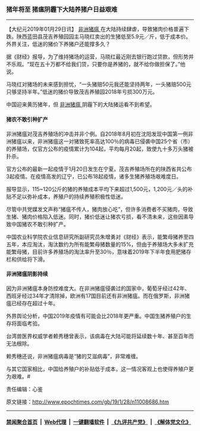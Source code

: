 ### 猪年将至 猪瘟阴霾下大陆养猪户日益艰难
------------------------

<p>
 【大纪元2019年01月29日讯】
 <a href="http://www.epochtimes.com/gb/tag/%E9%9D%9E%E6%B4%B2%E7%8C%AA%E7%98%9F.html">
  非洲猪瘟
 </a>
 在大陆持续肆虐，导致猪肉价格普遍下跌。陕西蓝田县茂吉养殖园园主马晓红卖出的生猪低至5.9元／斤，低于成本价。外界关注，低迷的猪价下养猪户还能撑多久？
</p>
<p>
 据《财经》报导，为了维持猪场的运营，马晓红最近刚去银行跑过贷款，但形势并不乐观。“现在五十万都不给我们贷，只要你是养猪的，就不给你做担保了。”他说。
</p>
<p>
 马晓红对猪场的未来感到担忧，“一头猪赔50元我还能坚持两年，一头猪赔500元只够坚持半年。”低迷的猪价导致茂吉养殖园2018年亏损300万元。
</p>
<p>
 中国迎来黄历猪年，但
 <a href="http://www.epochtimes.com/gb/tag/%E9%9D%9E%E6%B4%B2%E7%8C%AA%E7%98%9F.html">
  非洲猪瘟
 </a>
 阴霾下的大陆猪运看不到希望。
</p>
<h4>
 猪农不敢引种扩产
</h4>
<p>
 非洲猪瘟对茂吉养殖场的冲击并非个例。自2018年8月初在沈阳发现中国第一例非洲猪瘟以来，非洲猪瘟这一对猪致死率高达100％的病毒已侵袭中国25个省（市）的养殖场，仅官方公布的疫情累计为104起，平均每月20起，致使九十多万头猪被扑杀。
</p>
<p>
 官方公布的最新一起疫情于1月20日发生在宁夏。茂吉养殖场所在的陕西省共公布3起疫情。在疫情高发的辽宁，已公布18起疫情，诸多生猪养殖场艰难度日。
</p>
<p>
 报导显示，115~120公斤的猪的养殖成本平均下来超过1,500元，1,200元／头的补贴不足以弥补成本，养殖户的持续养殖积极性低迷。
</p>
<p>
 尽管中共党媒发文声称“猪瘟不传人，猪肉放心吃”，但许多消费者不买猪肉，导致生猪、猪肉价格陷入低迷。同时，猪价低迷让猪农亏损，看不清未来，这些因素导致中国猪农不敢引种扩产。
</p>
<p>
 中国农业科学院农业信息研究所副研究员朱增勇对《财经》表示，能繁母猪养至四五年，本应淘汰，淘汰数约为所有能繁母猪数量的15%，但由于养殖场大多未扩充能繁母猪，目前许多养殖场的淘汰率升至30％，意味着2019年下半年食用肥猪存栏和供给将下滑。
</p>
<h4>
 非洲猪瘟阴影持续
</h4>
<p>
 因为非洲猪瘟本身防控难度大。在非洲猪瘟侵袭过的国家中，葡萄牙经过42年、西班牙经过34年才清除掉，欧洲有17国目前还有非洲猪瘟。而在俄罗斯，非洲猪瘟已经存在超过十年。
</p>
<p>
 外界舆论分析，中国2019年疫情有可能会比2018年更严重。中国生猪养殖户的生存将面临考验。
</p>
<p>
 台湾兽医界权威学者赖秀穗曾表示，该病毒在大陆可能将延续数十年、甚至百年而无法根除。
</p>
<p>
 赖秀穗还说，非洲猪瘟病毒是“猪的艾滋病毒”，非常难缠。
</p>
<p>
 与其它国家相比，中国给养殖户的补贴低于成本，这一情况客观上也使得养殖户更为艰难。#
</p>
<p>
 责任编辑：心鉴
</p>

原文链接：http://www.epochtimes.com/gb/19/1/28/n11008686.htm


------------------------
#### [禁闻聚合首页](https://github.com/gfw-breaker/banned-news/blob/master/README.md) &nbsp;|&nbsp; [Web代理](https://github.com/gfw-breaker/open-proxy/blob/master/README.md) &nbsp;|&nbsp; [一键翻墙软件](https://github.com/gfw-breaker/nogfw/blob/master/README.md) &nbsp;|&nbsp; [《九评共产党》](https://github.com/gfw-breaker/9ping.md/blob/master/README.md#九评之一评共产党是什么) &nbsp;|&nbsp; [《解体党文化》](https://github.com/gfw-breaker/jtdwh.md/blob/master/README.md#绪论)